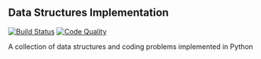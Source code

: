 ## Data Structures Implementation
[![Build Status](https://travis-ci.org/gitgik/data-structures-implementation.svg?branch=master)](https://travis-ci.org/gitgik/data-structures-implementation)
[![Code Quality](https://api.codacy.com/project/badge/Grade/0ab2d18dac654883a4d68ab6bc790c5e)](https://www.codacy.com/manual/gitgik/data-structures-implementation?utm_source=github.com&amp;utm_medium=referral&amp;utm_content=gitgik/data-structures-implementation&amp;utm_campaign=Badge_Grade)


A collection of data structures and coding problems implemented in Python
